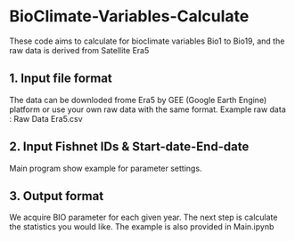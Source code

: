 # BioClimate-Variables-Calculate
These code aims to calculate for bioclimate variables Bio1 to Bio19, and the raw data is derived from Satellite Era5 
## 1. Input file format
The data can be downloded frome Era5 by GEE (Google Earth Engine) platform or use your own raw data with the same format. Example raw data : Raw Data Era5.csv
## 2. Input Fishnet IDs & Start-date-End-date
Main program show example for parameter settings.
## 3. Output format
We acquire BIO parameter for each given year. The next step is calculate the statistics you would like. The example is also provided in Main.ipynb  
 
